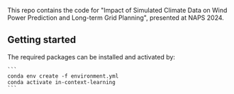 This repo contains the code for "Impact of Simulated Climate Data on Wind Power Prediction and Long-term Grid Planning", presented at NAPS 2024.
## Getting started
The required packages can be installed and activated by:

    
    ```
    conda env create -f environment.yml
    conda activate in-context-learning
    ```



